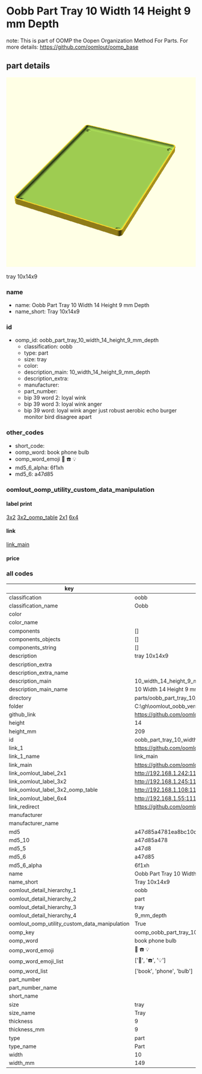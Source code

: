 # Oobb Part Tray 10 Width 14 Height 9 mm Depth  

note: This is part of OOMP the Oopen Organization Method For Parts. For more details: https://github.com/oomlout/oomp_base

##  part details
  

[![](3dpr.png)](3dpr.png)

tray 10x14x9



### name
* name: Oobb Part Tray 10 Width 14 Height 9 mm Depth
* name_short: Tray 10x14x9 
### id
* oomp_id: oobb_part_tray_10_width_14_height_9_mm_depth
  * classification: oobb
  * type: part
  * size: tray
  * color: 
  * description_main: 10_width_14_height_9_mm_depth
  * description_extra: 
  * manufacturer: 
  * part_number: 
  * bip 39 word 2: loyal wink
  * bip 39 word 3: loyal wink anger
  * bip 39 word: loyal wink anger just robust aerobic echo burger monitor bird disagree apart

### other_codes
* short_code: 
* oomp_word: book phone bulb
* oomp_word_emoji :book: :phone: :bulb:
* md5_6_alpha: 6f1xh
* md5_6: a47d85






### oomlout_oomp_utility_custom_data_manipulation
#### label print
[3x2](http://192.168.1.245:1112/?label=oomp%206f1xh)
[3x2_oomp_table](http://192.168.1.108:1112/?label=oomp%206f1xh)
[2x1](http://192.168.1.242:1112/?label=oomp%206f1xh)
[6x4](http://192.168.1.55:1112/?label=oomp%206f1xh)    

#### link

[link_main](https://github.com/oomlout/oomlout_oobb_version_4_generated_parts/tree/main/navigation_oomp/oobb/part/tray/10_width_14_height_9_mm_depth/part)                              

#### price







### all codes 
| key | value |  
| --- | --- |  
| classification | oobb |  
| classification_name | Oobb |  
| color |  |  
| color_name |  |  
| components | [] |  
| components_objects | [] |  
| components_string | [] |  
| description | tray 10x14x9 |  
| description_extra |  |  
| description_extra_name |  |  
| description_main | 10_width_14_height_9_mm_depth |  
| description_main_name | 10 Width 14 Height 9 mm Depth |  
| directory | parts/oobb_part_tray_10_width_14_height_9_mm_depth |  
| folder | C:\gh\oomlout_oobb_version_4_generated_parts\parts\oobb_part_tray_10_width_14_height_9_mm_depth |  
| github_link | https://github.com/oomlout/oomlout_oomp_part_src/tree/main/parts/oobb_part_tray_10_width_14_height_9_mm_depth |  
| height | 14 |  
| height_mm | 209 |  
| id | oobb_part_tray_10_width_14_height_9_mm_depth |  
| link_1 | https://github.com/oomlout/oomlout_oobb_version_4_generated_parts/tree/main/navigation_oomp/oobb/part/tray/10_width_14_height_9_mm_depth/part |  
| link_1_name | link_main |  
| link_main | https://github.com/oomlout/oomlout_oobb_version_4_generated_parts/tree/main/navigation_oomp/oobb/part/tray/10_width_14_height_9_mm_depth/part |  
| link_oomlout_label_2x1 | http://192.168.1.242:1112/?label=oomp%206f1xh |  
| link_oomlout_label_3x2 | http://192.168.1.245:1112/?label=oomp%206f1xh |  
| link_oomlout_label_3x2_oomp_table | http://192.168.1.108:1112/?label=oomp%206f1xh |  
| link_oomlout_label_6x4 | http://192.168.1.55:1112/?label=oomp%206f1xh |  
| link_redirect | https://github.com/oomlout/oomlout_oobb_version_4_generated_parts/tree/main/parts/oobb_tray_10_14_09 |  
| manufacturer |  |  
| manufacturer_name |  |  
| md5 | a47d85a4781ea8bc10dda796117ef424 |  
| md5_10 | a47d85a478 |  
| md5_5 | a47d8 |  
| md5_6 | a47d85 |  
| md5_6_alpha | 6f1xh |  
| name | Oobb Part Tray 10 Width 14 Height 9 mm Depth |  
| name_short | Tray 10x14x9  |  
| oomlout_detail_hierarchy_1 | oobb |  
| oomlout_detail_hierarchy_2 | part |  
| oomlout_detail_hierarchy_3 | tray |  
| oomlout_detail_hierarchy_4 | 9_mm_depth |  
| oomlout_oomp_utility_custom_data_manipulation | True |  
| oomp_key | oomp_oobb_part_tray_10_width_14_height_9_mm_depth |  
| oomp_word | book phone bulb |  
| oomp_word_emoji | :book: :phone: :bulb: |  
| oomp_word_emoji_list | [':book:', ':phone:', ':bulb:'] |  
| oomp_word_list | ['book', 'phone', 'bulb'] |  
| part_number |  |  
| part_number_name |  |  
| short_name |  |  
| size | tray |  
| size_name | Tray |  
| thickness | 9 |  
| thickness_mm | 9 |  
| type | part |  
| type_name | Part |  
| width | 10 |  
| width_mm | 149 |  
